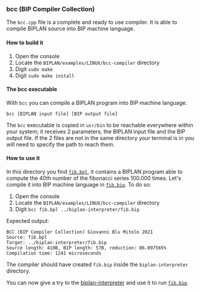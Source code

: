 ### bcc (BIP Compiler Collection)
The `bcc.cpp` file is a complete and ready to use compiler. It is able to compile BIPLAN source into BIP machine language.

#### How to build it
1. Open the console
2. Locate the `BIPLAN/examples/LINUX/bcc-compiler` directory
3. Digit `sudo make`
4. Digit `sudo make install`

#### The bcc executable
With `bcc` you can compile a BIPLAN program into BIP machine language. 

```
bcc [BIPLAN input file] [BIP output file]
```
The `bcc` executable is copied in `usr/bin` to be reachable everywhere within your system; it receives 2 parameters, the BIPLAN input file and the BIP output file. If the 2 files are not in the same directory your terminal is in you will need to specify the path to reach them.

#### How to use it
 In this directory you find [`fib.bpl`](fib.bpl), it contains a BIPLAN program able to compute the 40th number of the fibonacci series 100.000 times. Let's compile it into BIP machine language in [`fib.bip`](../biplan-interpreter/fib.bip). To do so:

1. Open the console
2. Locate the `BIPLAN/examples/LINUX/bcc-compiler` directory
3. Digit `bcc fib.bpl ../biplan-interpreter/fib.bip`

Expected output:
```
BCC (BIP Compiler Collection) Giovanni Blu Mitolo 2021 
Source: fib.bpl 
Target: ../biplan-interpreter/fib.bip 
Source length: 410B, BIP length: 57B, reduction: 86.097565% 
Compilation time: 1241 microseconds 

```

The compiler should have created `fib.bip` inside the `biplan-interpreter` directory.

You can now give a try to the [biplan-interpreter](../biplan-interpreter) and use it to run [`fib.bip`](../biplan-interpreter/fib.bip).
